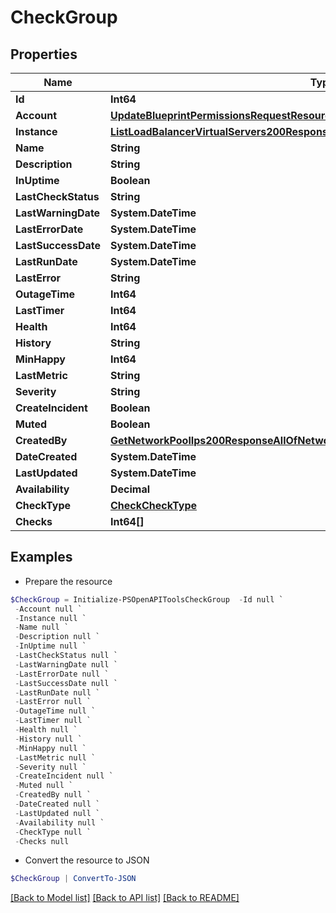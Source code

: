 # CheckGroup
## Properties

Name | Type | Description | Notes
------------ | ------------- | ------------- | -------------
**Id** | **Int64** |  | [optional] 
**Account** | [**UpdateBlueprintPermissionsRequestResourcePermissionSitesInner**](UpdateBlueprintPermissionsRequestResourcePermissionSitesInner.md) |  | [optional] 
**Instance** | [**ListLoadBalancerVirtualServers200ResponseAllOfLoadBalancerInstancesInnerSslCert**](ListLoadBalancerVirtualServers200ResponseAllOfLoadBalancerInstancesInnerSslCert.md) |  | [optional] 
**Name** | **String** |  | [optional] 
**Description** | **String** |  | [optional] 
**InUptime** | **Boolean** |  | [optional] 
**LastCheckStatus** | **String** |  | [optional] 
**LastWarningDate** | **System.DateTime** |  | [optional] 
**LastErrorDate** | **System.DateTime** |  | [optional] 
**LastSuccessDate** | **System.DateTime** |  | [optional] 
**LastRunDate** | **System.DateTime** |  | [optional] 
**LastError** | **String** |  | [optional] 
**OutageTime** | **Int64** |  | [optional] 
**LastTimer** | **Int64** |  | [optional] 
**Health** | **Int64** |  | [optional] 
**History** | **String** |  | [optional] 
**MinHappy** | **Int64** |  | [optional] 
**LastMetric** | **String** |  | [optional] 
**Severity** | **String** |  | [optional] 
**CreateIncident** | **Boolean** |  | [optional] 
**Muted** | **Boolean** |  | [optional] 
**CreatedBy** | [**GetNetworkPoolIps200ResponseAllOfNetworkPoolIpsInnerCreatedBy**](GetNetworkPoolIps200ResponseAllOfNetworkPoolIpsInnerCreatedBy.md) |  | [optional] 
**DateCreated** | **System.DateTime** |  | [optional] 
**LastUpdated** | **System.DateTime** |  | [optional] 
**Availability** | **Decimal** |  | [optional] 
**CheckType** | [**CheckCheckType**](CheckCheckType.md) |  | [optional] 
**Checks** | **Int64[]** |  | [optional] 

## Examples

- Prepare the resource
```powershell
$CheckGroup = Initialize-PSOpenAPIToolsCheckGroup  -Id null `
 -Account null `
 -Instance null `
 -Name null `
 -Description null `
 -InUptime null `
 -LastCheckStatus null `
 -LastWarningDate null `
 -LastErrorDate null `
 -LastSuccessDate null `
 -LastRunDate null `
 -LastError null `
 -OutageTime null `
 -LastTimer null `
 -Health null `
 -History null `
 -MinHappy null `
 -LastMetric null `
 -Severity null `
 -CreateIncident null `
 -Muted null `
 -CreatedBy null `
 -DateCreated null `
 -LastUpdated null `
 -Availability null `
 -CheckType null `
 -Checks null
```

- Convert the resource to JSON
```powershell
$CheckGroup | ConvertTo-JSON
```

[[Back to Model list]](../README.md#documentation-for-models) [[Back to API list]](../README.md#documentation-for-api-endpoints) [[Back to README]](../README.md)

